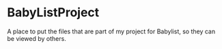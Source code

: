 # BabyListProject
A place to put the files that are part of my project for Babylist, so they can be viewed by others.
